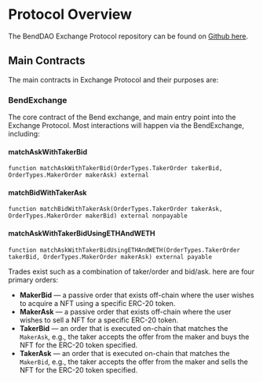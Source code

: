 # Protocol Overview

The BendDAO Exchange Protocol repository can be found on [Github here](https://github.com/BendDAO/bend-exchange-protocol).

## Main Contracts

The main contracts in Exchange Protocol and their purposes are:

### BendExchange

The core contract of the Bend exchange, and main entry point into the Exchange Protocol. Most interactions will happen via the BendExchange, including:

#### matchAskWithTakerBid <a href="#matchaskwithtakerbid" id="matchaskwithtakerbid"></a>

```
function matchAskWithTakerBid(OrderTypes.TakerOrder takerBid, OrderTypes.MakerOrder makerAsk) external 
```

#### matchBidWithTakerAsk <a href="#matchbidwithtakerask" id="matchbidwithtakerask"></a>

```
function matchBidWithTakerAsk(OrderTypes.TakerOrder takerAsk, OrderTypes.MakerOrder makerBid) external nonpayable
```

#### matchAskWithTakerBidUsingETHAndWETH <a href="#matchaskwithtakerbidusingethandweth" id="matchaskwithtakerbidusingethandweth"></a>

```
function matchAskWithTakerBidUsingETHAndWETH(OrderTypes.TakerOrder takerBid, OrderTypes.MakerOrder makerAsk) external payable
```

Trades exist such as a combination of taker/order and bid/ask. here are four primary orders:

* **MakerBid** — a passive order that exists off-chain where the user wishes to acquire a NFT using a specific ERC-20 token.
* **MakerAsk** — a passive order that exists off-chain where the user wishes to sell a NFT for a specific ERC-20 token.
* **TakerBid** — an order that is executed on-chain that matches the `MakerAsk`, e.g., the taker accepts the offer from the maker and buys the NFT for the ERC-20 token specified.
* **TakerAsk** — an order that is executed on-chain that matches the `MakerBid`, e.g., the taker accepts the offer from the maker and sells the NFT for the ERC-20 token specified.


